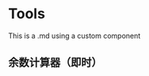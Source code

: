 <script setup>
import Quotient from '../src/components/Quotient.vue'
</script>

# Tools

This is a .md using a custom component

## 余数计算器（即时）
<Quotient />